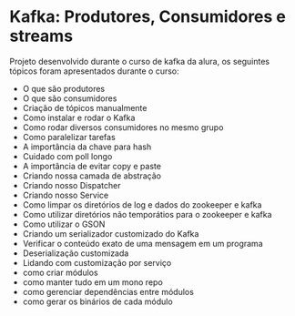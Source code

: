 # Kafka: Produtores, Consumidores e streams

Projeto desenvolvido durante o curso de kafka da alura, os seguintes tópicos foram apresentados durante o curso:

* O que são produtores
* O que são consumidores
* Criação de tópicos manualmente
* Como instalar e rodar o Kafka
* Como rodar diversos consumidores no mesmo grupo
* Como paralelizar tarefas
* A importância da chave para hash
* Cuidado com poll longo
* A importância de evitar copy e paste
* Criando nossa camada de abstração
* Criando nosso Dispatcher
* Criando nosso Service
* Como limpar os diretórios de log e dados do zookeeper e kafka
* Como utilizar diretórios não temporátios para o zookeeper e kafka
* Como utilizar o GSON
* Criando um serializador customizado do Kafka 
* Verificar o conteúdo exato de uma mensagem em um programa
* Deserialização customizada
* Lidando com customização por serviço
* como criar módulos
* como manter tudo em um mono repo
* como gerenciar dependências entre módulos
* como gerar os binários de cada módulo
